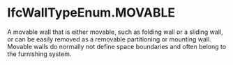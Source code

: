 IfcWallTypeEnum.MOVABLE
=======================
A movable wall that is either movable, such as folding wall or a sliding wall,
or can be easily removed as a removable partitioning or mounting wall. Movable
walls do normally not define space boundaries and often belong to the
furnishing system.


